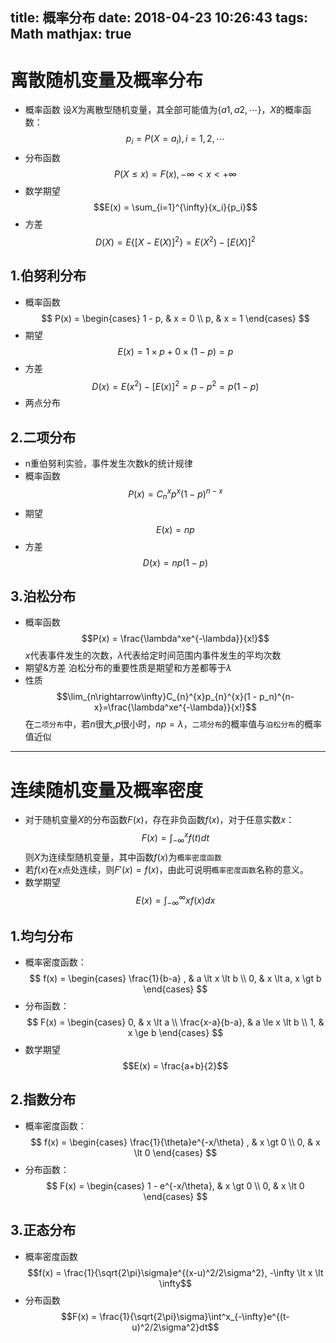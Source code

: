 title: 概率分布
date: 2018-04-23 10:26:43
tags: Math
mathjax: true
---

# 离散随机变量及概率分布

* 概率函数
设$X$为离散型随机变量，其全部可能值为$\{a1, a2, \cdots\}$，$X$的概率函数：
$${p_i = P(X = a_i), i = 1,2,\cdots}$$
* 分布函数
$${P(X \le x) = F(x), -\infty < x < +\infty}$$
* 数学期望
$$E(x) = \sum_{i=1}^{\infty}{x_i}{p_i}$$
* 方差
$$D(X)=E\{[X - E(X)]^2\}=E(X^2)-[E(X)]^2$$

## 1.伯努利分布
* 概率函数
$$ P(x) =
\begin{cases}
1 - p, & x = 0 \\
p,     & x = 1
\end{cases}
$$
* 期望
$$E(x) = 1 \times p + 0 \times (1 - p) = p$$
* 方差
$$D(x) = E(x^2) - [E(x)]^2 = p - p^2 = p(1 - p)$$
* 两点分布

## 2.二项分布
* n重伯努利实验，事件发生次数k的统计规律
* 概率函数
$$P(x) = C_{n}^{x}p^x(1 - p)^{n-x}$$
* 期望
$$E(x) = np$$
* 方差
$$D(x) = np(1 - p)$$

## 3.泊松分布
* 概率函数
$$P(x) = \frac{\lambda^xe^{-\lambda}}{x!}$$
$x$代表事件发生的次数，$\lambda$代表给定时间范围内事件发生的平均次数
* 期望&方差
泊松分布的重要性质是期望和方差都等于$\lambda$
* 性质
$$\lim_{n\rightarrow\infty}C_{n}^{x}p_{n}^{x}(1 - p_n)^{n-x}=\frac{\lambda^xe^{-\lambda}}{x!}$$
在`二项分布`中，若$n$很大,$p$很小时，$np = \lambda$，`二项分布`的概率值与`泊松分布`的概率值近似

---

# 连续随机变量及概率密度
* 对于随机变量$X$的分布函数$F(x)$，存在非负函数$f(x)$，对于任意实数$x$：
$${F(x) = \int ^x_{-\infty}f(t)dt}$$
则$X$为连续型随机变量，其中函数$f(x)$为`概率密度函数`
* 若$f(x)$在$x$点处连续，则$F'(x) = f(x)$，由此可说明`概率密度函数`名称的意义。
* 数学期望
$$E(x) = \int_{-\infty}^{\infty}xf(x)dx$$

## 1.均匀分布
* 概率密度函数：
$$ f(x) =
\begin{cases}
\frac{1}{b-a} , & a \lt x \lt b \\
0,     & x \lt a, x \gt b
\end{cases}
$$
* 分布函数：
$$ F(x) =
\begin{cases}
0, & x \lt a \\
\frac{x-a}{b-a}, & a \le x \lt b \\
1, & x \ge b
\end{cases}
$$
* 数学期望
$$E(x) = \frac{a+b}{2}$$

## 2.指数分布
* 概率密度函数：
$$ f(x) =
\begin{cases}
\frac{1}{\theta}e^{-x/\theta} , & x \gt 0 \\
0,     & x \lt 0
\end{cases}
$$
* 分布函数：
$$ F(x) =
\begin{cases}
1 - e^{-x/\theta}, & x \gt 0 \\
0, & x \lt 0
\end{cases}
$$

## 3.正态分布
* 概率密度函数
$$f(x) = \frac{1}{\sqrt{2\pi}\sigma}e^{(x-u)^2/2\sigma^2}, -\infty \lt x \lt \infty$$
* 分布函数
$$F(x) = \frac{1}{\sqrt{2\pi}\sigma}\int^x_{-\infty}e^{(t-u)^2/2\sigma^2}dt$$